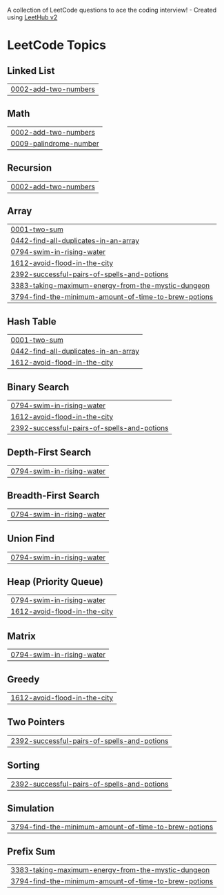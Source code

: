 A collection of LeetCode questions to ace the coding interview! - Created using [LeetHub v2](https://github.com/arunbhardwaj/LeetHub-2.0)
<!---LeetCode Topics Start-->
# LeetCode Topics
## Linked List
|  |
| ------- |
| [0002-add-two-numbers](https://github.com/Saurabh-026/LEETCODE/tree/master/0002-add-two-numbers) |
## Math
|  |
| ------- |
| [0002-add-two-numbers](https://github.com/Saurabh-026/LEETCODE/tree/master/0002-add-two-numbers) |
| [0009-palindrome-number](https://github.com/Saurabh-026/LEETCODE/tree/master/0009-palindrome-number) |
## Recursion
|  |
| ------- |
| [0002-add-two-numbers](https://github.com/Saurabh-026/LEETCODE/tree/master/0002-add-two-numbers) |
## Array
|  |
| ------- |
| [0001-two-sum](https://github.com/Saurabh-026/LEETCODE/tree/master/0001-two-sum) |
| [0442-find-all-duplicates-in-an-array](https://github.com/Saurabh-026/LEETCODE/tree/master/0442-find-all-duplicates-in-an-array) |
| [0794-swim-in-rising-water](https://github.com/Saurabh-026/LEETCODE/tree/master/0794-swim-in-rising-water) |
| [1612-avoid-flood-in-the-city](https://github.com/Saurabh-026/LEETCODE/tree/master/1612-avoid-flood-in-the-city) |
| [2392-successful-pairs-of-spells-and-potions](https://github.com/Saurabh-026/LEETCODE/tree/master/2392-successful-pairs-of-spells-and-potions) |
| [3383-taking-maximum-energy-from-the-mystic-dungeon](https://github.com/Saurabh-026/LEETCODE/tree/master/3383-taking-maximum-energy-from-the-mystic-dungeon) |
| [3794-find-the-minimum-amount-of-time-to-brew-potions](https://github.com/Saurabh-026/LEETCODE/tree/master/3794-find-the-minimum-amount-of-time-to-brew-potions) |
## Hash Table
|  |
| ------- |
| [0001-two-sum](https://github.com/Saurabh-026/LEETCODE/tree/master/0001-two-sum) |
| [0442-find-all-duplicates-in-an-array](https://github.com/Saurabh-026/LEETCODE/tree/master/0442-find-all-duplicates-in-an-array) |
| [1612-avoid-flood-in-the-city](https://github.com/Saurabh-026/LEETCODE/tree/master/1612-avoid-flood-in-the-city) |
## Binary Search
|  |
| ------- |
| [0794-swim-in-rising-water](https://github.com/Saurabh-026/LEETCODE/tree/master/0794-swim-in-rising-water) |
| [1612-avoid-flood-in-the-city](https://github.com/Saurabh-026/LEETCODE/tree/master/1612-avoid-flood-in-the-city) |
| [2392-successful-pairs-of-spells-and-potions](https://github.com/Saurabh-026/LEETCODE/tree/master/2392-successful-pairs-of-spells-and-potions) |
## Depth-First Search
|  |
| ------- |
| [0794-swim-in-rising-water](https://github.com/Saurabh-026/LEETCODE/tree/master/0794-swim-in-rising-water) |
## Breadth-First Search
|  |
| ------- |
| [0794-swim-in-rising-water](https://github.com/Saurabh-026/LEETCODE/tree/master/0794-swim-in-rising-water) |
## Union Find
|  |
| ------- |
| [0794-swim-in-rising-water](https://github.com/Saurabh-026/LEETCODE/tree/master/0794-swim-in-rising-water) |
## Heap (Priority Queue)
|  |
| ------- |
| [0794-swim-in-rising-water](https://github.com/Saurabh-026/LEETCODE/tree/master/0794-swim-in-rising-water) |
| [1612-avoid-flood-in-the-city](https://github.com/Saurabh-026/LEETCODE/tree/master/1612-avoid-flood-in-the-city) |
## Matrix
|  |
| ------- |
| [0794-swim-in-rising-water](https://github.com/Saurabh-026/LEETCODE/tree/master/0794-swim-in-rising-water) |
## Greedy
|  |
| ------- |
| [1612-avoid-flood-in-the-city](https://github.com/Saurabh-026/LEETCODE/tree/master/1612-avoid-flood-in-the-city) |
## Two Pointers
|  |
| ------- |
| [2392-successful-pairs-of-spells-and-potions](https://github.com/Saurabh-026/LEETCODE/tree/master/2392-successful-pairs-of-spells-and-potions) |
## Sorting
|  |
| ------- |
| [2392-successful-pairs-of-spells-and-potions](https://github.com/Saurabh-026/LEETCODE/tree/master/2392-successful-pairs-of-spells-and-potions) |
## Simulation
|  |
| ------- |
| [3794-find-the-minimum-amount-of-time-to-brew-potions](https://github.com/Saurabh-026/LEETCODE/tree/master/3794-find-the-minimum-amount-of-time-to-brew-potions) |
## Prefix Sum
|  |
| ------- |
| [3383-taking-maximum-energy-from-the-mystic-dungeon](https://github.com/Saurabh-026/LEETCODE/tree/master/3383-taking-maximum-energy-from-the-mystic-dungeon) |
| [3794-find-the-minimum-amount-of-time-to-brew-potions](https://github.com/Saurabh-026/LEETCODE/tree/master/3794-find-the-minimum-amount-of-time-to-brew-potions) |
<!---LeetCode Topics End-->
